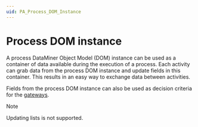 ```yaml
---
uid: PA_Process_DOM_Instance
---
```


# Process DOM instance

A process DataMiner Object Model (DOM) instance can be used as a container of data available during the execution of a process. Each activity can grab data from the process DOM instance and update fields in this container. This results in an easy way to exchange data between activities.

Fields from the process DOM instance can also be used as decision criteria for the [gateways](xref:PA_Process_Definition#gateway).

> [!NOTE]
> Updating lists is not supported.
